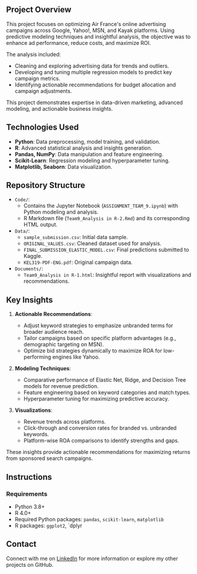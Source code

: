 ## Project Overview
This project focuses on optimizing Air France's online advertising campaigns across Google, Yahoo!, MSN, and Kayak platforms. Using predictive modeling techniques and insightful analysis, the objective was to enhance ad performance, reduce costs, and maximize ROI.

The analysis included:
- Cleaning and exploring advertising data for trends and outliers.
- Developing and tuning multiple regression models to predict key campaign metrics.
- Identifying actionable recommendations for budget allocation and campaign adjustments.

This project demonstrates expertise in data-driven marketing, advanced modeling, and actionable business insights.

## Technologies Used
- **Python**: Data preprocessing, model training, and validation.
- **R**: Advanced statistical analysis and insights generation.
- **Pandas, NumPy**: Data manipulation and feature engineering.
- **Scikit-Learn**: Regression modeling and hyperparameter tuning.
- **Matplotlib, Seaborn**: Data visualization.

## Repository Structure
- `Code/`: 
  - Contains the Jupyter Notebook (`ASSIGNMENT_TEAM_9.ipynb`) with Python modeling and analysis.
  - R Markdown file (`Team9_Analysis in R-2.Rmd`) and its corresponding HTML output.
- `Data/`: 
  - `sample_submission.csv`: Initial data sample.
  - `ORIGINAL_VALUES.csv`: Cleaned dataset used for analysis.
  - `FINAL_SUBMISSION_ELASTIC_MODEL.csv`: Final predictions submitted to Kaggle.
  - `KEL319-PDF-ENG.pdf`: Original campaign data.
- `Documents/`:
  - `Team9_Analysis in R-1.html`: Insightful report with visualizations and recommendations.
 
## Key Insights
1. **Actionable Recommendations**:
   - Adjust keyword strategies to emphasize unbranded terms for broader audience reach.
   - Tailor campaigns based on specific platform advantages (e.g., demographic targeting on MSN).
   - Optimize bid strategies dynamically to maximize ROA for low-performing engines like Yahoo.
   
2. **Modeling Techniques**:
   - Comparative performance of Elastic Net, Ridge, and Decision Tree models for revenue prediction.
   - Feature engineering based on keyword categories and match types.
   - Hyperparameter tuning for maximizing predictive accuracy.

3. **Visualizations**:
   - Revenue trends across platforms.
   - Click-through and conversion rates for branded vs. unbranded keywords.
   - Platform-wise ROA comparisons to identify strengths and gaps.

These insights provide actionable recommendations for maximizing returns from sponsored search campaigns.

## Instructions
### Requirements
- Python 3.8+
- R 4.0+
- Required Python packages: `pandas`, `scikit-learn`, `matplotlib`
- R packages: `ggplot2`, `dplyr

## Contact
Connect with me on [LinkedIn](https://www.linkedin.com/in/stefano-compagnone98/) for more information or explore my other projects on GitHub.
